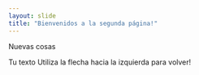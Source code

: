 ```yaml
---
layout: slide
title: "Bienvenidos a la segunda página!"
---
```

Nuevas cosas

Tu texto
Utiliza la flecha hacia la izquierda para volver!

